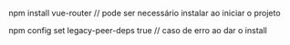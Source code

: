 
npm install vue-router // pode ser necessário instalar ao iniciar o projeto

npm config set legacy-peer-deps true // caso de erro ao dar o install

